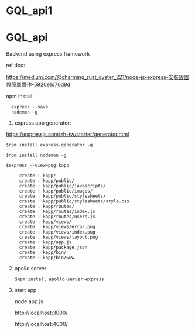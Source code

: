 # GQL_api1

# GQL_api
Backend using express framework

ref doc:

https://medium.com/@charming_rust_oyster_221/node-js-express-安裝設置與簡單實作-5920e1d70d9d

npm install:

      express --save
      nodemon -g
      
1. express app generator:

https://expressjs.com/zh-tw/starter/generator.html

    $npm install express-generator -g
    
    $npm install nodemon -g

    $express --view=pug kapp

         create : kapp/
         create : kapp/public/
         create : kapp/public/javascripts/
         create : kapp/public/images/
         create : kapp/public/stylesheets/
         create : kapp/public/stylesheets/style.css
         create : kapp/routes/
         create : kapp/routes/index.js
         create : kapp/routes/users.js
         create : kapp/views/
         create : kapp/views/error.pug
         create : kapp/views/index.pug
         create : kapp/views/layout.pug
         create : kapp/app.js
         create : kapp/package.json
         create : kapp/bin/
         create : kapp/bin/www

2. apollo server 

       $npm install apollo-server-express

3. start app

     node app.js

      http://localhost:3000/
      
      http://localhost:4000/
